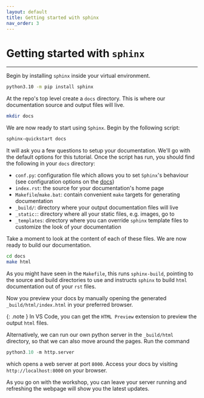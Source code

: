 ```yaml
---
layout: default
title: Getting started with sphinx
nav_order: 3
---
```


# Getting started with `sphinx`

---

Begin by installing `sphinx` inside your virtual environment.

```sh
python3.10 -m pip install sphinx
```

At the repo's top level create a `docs` directory. This is where our documentation source and
output files will live.

```sh
mkdir docs
```

We are now ready to start using `Sphinx`. Begin by the following script:

```sh
sphinx-quickstart docs
```

It will ask you a few questions to setup your documentation. We'll go with the default options for
this tutorial. Once the script has run, you should find the following in your `docs` directory:

- `conf.py`: configuration file which allows you to set `Sphinx`'s behaviour (see configuration
  options on the [docs](https://www.sphinx-doc.org/en/master/usage/configuration.html))
- `index.rst`: the source for your documentation's home page
- `Makefile`/`make.bat`: contain convenient `make` targets for generating documentation
- `_build/`: directory where your output documentation files will live
- `_static:`: directory where all your static files, e.g. images, go to
- `_templates`: directory where you can override `sphinx` template files to customize the look of
  your documentation

Take a moment to look at the content of each of these files. We are now ready to build our
documentation.

```sh
cd docs
make html
```

As you might have seen in the `Makefile`, this runs `sphinx-build`, pointing to the source and
build directories to use and instructs `sphinx` to build `html` documentation out of your `rst`
files.

Now you preview your docs by manually opening the generated `_build/html/index.html` in your
preferred browser.

{: .note }
In VS Code, you can get the `HTML Preview` extension to preview the output `html` files.

Alternatively, we can run our own python server in the `_build/html` directory, so that we can also
move around the pages. Run the command

```py
python3.10 -m http.server
```

which opens a web server at port `8000`. Access your docs by visiting `http://localhost:8000` on
your browser.

As you go on with the workshop, you can leave your server running and refreshing the webpage will
show you the latest updates.
